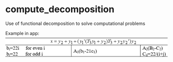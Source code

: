 # compute_decomposition
Use of functional decomposition to solve computational problems

Example in app:
![example](https://raw.githubusercontent.com/lion223/compute_decomposition/master/example.jpg)

